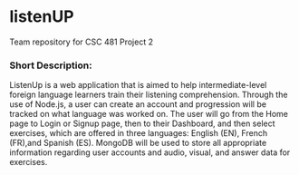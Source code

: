 # listenUP
Team repository for CSC 481 Project 2

### Short Description:
ListenUp is a web application that is aimed to help intermediate-level foreign language learners train their listening comprehension. Through the use of Node.js, a user can create an account and progression will be tracked on what language was worked on. The user will go from the Home page to Login or Signup page, then to their Dashboard, and then select exercises, which are offered in three languages: English (EN), French (FR),and Spanish (ES). MongoDB will be used to store all appropriate information regarding user accounts and audio, visual, and answer data for exercises.
